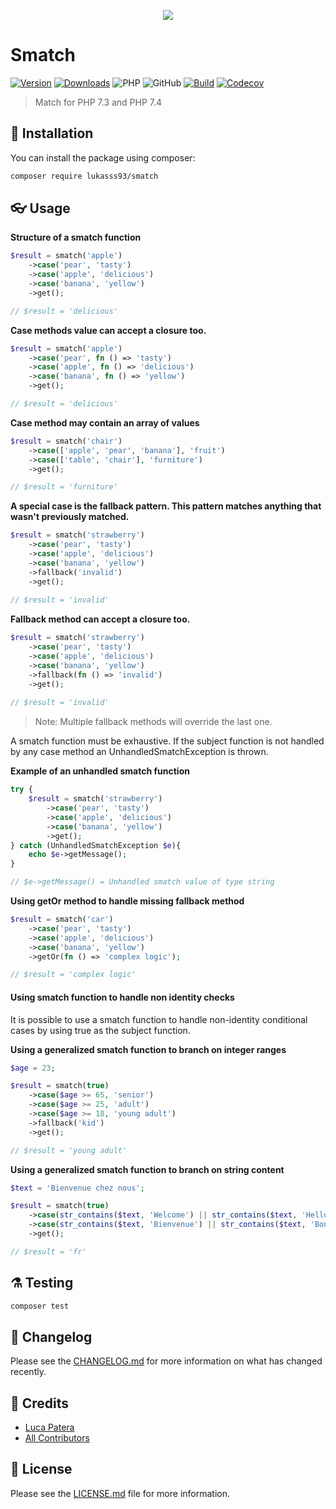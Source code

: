 <p align="center">
    <img style="max-height:400px" src="https://banners.beyondco.de/Smatch.png?theme=dark&packageManager=composer+require&packageName=lukasss93%2Fsmatch&pattern=charlieBrown&style=style_1&description=Match+for+PHP+7.3+and+PHP+7.4+&md=0&showWatermark=0&fontSize=155px&images=menu-alt-2"/>
</p>

# Smatch

[![Version](https://poser.pugx.org/lukasss93/smatch/v/stable)](https://packagist.org/packages/lukasss93/smatch)
[![Downloads](https://poser.pugx.org/lukasss93/smatch/downloads)](https://packagist.org/packages/lukasss93/smatch)
![PHP](https://img.shields.io/badge/PHP-7.3%20|%207.4-blue)
![GitHub](https://img.shields.io/github/license/lukasss93/smatch)
[![Build](https://img.shields.io/github/workflow/status/Lukasss93/smatch/run-tests)](https://github.com/Lukasss93/smatch/actions/workflows/tests.yml)
[![Codecov](https://img.shields.io/codecov/c/github/lukasss93/smatch?token=U2YNDTL8GX)](https://codecov.io/gh/Lukasss93/smatch)

> Match for PHP 7.3 and PHP 7.4

## 🚀 Installation

You can install the package using composer:

```bash
composer require lukasss93/smatch
```

## 👓 Usage

**Structure of a smatch function**

```php
$result = smatch('apple')
    ->case('pear', 'tasty')
    ->case('apple', 'delicious')
    ->case('banana', 'yellow')
    ->get();

// $result = 'delicious'
```

**Case methods value can accept a closure too.**

```php
$result = smatch('apple')
    ->case('pear', fn () => 'tasty')
    ->case('apple', fn () => 'delicious')
    ->case('banana', fn () => 'yellow')
    ->get();

// $result = 'delicious'
```

**Case method may contain an array of values**

```php
$result = smatch('chair')
    ->case(['apple', 'pear', 'banana'], 'fruit')
    ->case(['table', 'chair'], 'furniture')
    ->get();

// $result = 'furniture'
```

**A special case is the fallback pattern. This pattern matches anything that wasn't previously matched.**

```php
$result = smatch('strawberry')
    ->case('pear', 'tasty')
    ->case('apple', 'delicious')
    ->case('banana', 'yellow')
    ->fallback('invalid')
    ->get();
    
// $result = 'invalid'
```

**Fallback method can accept a closure too.**

```php
$result = smatch('strawberry')
    ->case('pear', 'tasty')
    ->case('apple', 'delicious')
    ->case('banana', 'yellow')
    ->fallback(fn () => 'invalid')
    ->get();
    
// $result = 'invalid'
```

> Note: Multiple fallback methods will override the last one.

A smatch function must be exhaustive. If the subject function is not handled by any case method an
UnhandledSmatchException is thrown.

**Example of an unhandled smatch function**

```php
try {
    $result = smatch('strawberry')
        ->case('pear', 'tasty')
        ->case('apple', 'delicious')
        ->case('banana', 'yellow')
        ->get();
} catch (UnhandledSmatchException $e){
    echo $e->getMessage();
}

// $e->getMessage() = Unhandled smatch value of type string
```

**Using getOr method to handle missing fallback method**

```php
$result = smatch('car')
    ->case('pear', 'tasty')
    ->case('apple', 'delicious')
    ->case('banana', 'yellow')
    ->getOr(fn () => 'complex logic');

// $result = 'complex logic'
```

#### Using smatch function to handle non identity checks

It is possible to use a smatch function to handle non-identity conditional cases by using true as the subject function.

**Using a generalized smatch function to branch on integer ranges**

```php
$age = 23;

$result = smatch(true)
    ->case($age >= 65, 'senior')
    ->case($age >= 25, 'adult')
    ->case($age >= 18, 'young adult')
    ->fallback('kid')
    ->get();

// $result = 'young adult'
```

**Using a generalized smatch function to branch on string content**

```php
$text = 'Bienvenue chez nous';

$result = smatch(true)
    ->case(str_contains($text, 'Welcome') || str_contains($text, 'Hello'), 'en')
    ->case(str_contains($text, 'Bienvenue') || str_contains($text, 'Bonjour'), 'fr')
    ->get();

// $result = 'fr'
```

## ⚗️ Testing

```bash
composer test
```

## 📃 Changelog

Please see the [CHANGELOG.md](CHANGELOG.md) for more information on what has changed recently.

## 🏅 Credits

- [Luca Patera](https://github.com/Lukasss93)
- [All Contributors](https://github.com/Lukasss93/smatch/contributors)

## 📖 License

Please see the [LICENSE.md](LICENSE.md) file for more information.
